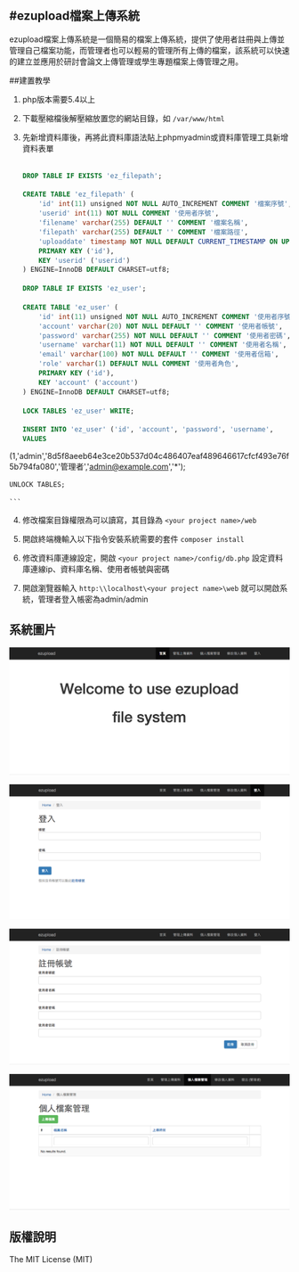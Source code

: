 #ezupload檔案上傳系統
-
ezupload檔案上傳系統是一個簡易的檔案上傳系統，提供了使用者註冊與上傳並管理自己檔案功能，而管理者也可以輕易的管理所有上傳的檔案，該系統可以快速的建立並應用於研討會論文上傳管理或學生專題檔案上傳管理之用。

##建置教學

1. php版本需要5.4以上

2. 下載壓縮檔後解壓縮放置您的網站目錄，如 ``` /var/www/html ```

3. 先新增資料庫後，再將此資料庫語法貼上phpmyadmin或資料庫管理工具新增資料表單
	
	``` sql
	
	DROP TABLE IF EXISTS 'ez_filepath';
	
	CREATE TABLE 'ez_filepath' (
  		'id' int(11) unsigned NOT NULL AUTO_INCREMENT COMMENT '檔案序號',
  		'userid' int(11) NOT NULL COMMENT '使用者序號',
  		'filename' varchar(255) DEFAULT '' COMMENT '檔案名稱',
  		'filepath' varchar(255) DEFAULT '' COMMENT '檔案路徑',
  		'uploaddate' timestamp NOT NULL DEFAULT CURRENT_TIMESTAMP ON UPDATE CURRENT_TIMESTAMP COMMENT '上傳時間',
  		PRIMARY KEY ('id'),
  		KEY 'userid' ('userid')
	) ENGINE=InnoDB DEFAULT CHARSET=utf8;
	
	DROP TABLE IF EXISTS 'ez_user';

	CREATE TABLE 'ez_user' (
  		'id' int(11) unsigned NOT NULL AUTO_INCREMENT COMMENT '使用者序號',
  		'account' varchar(20) NOT NULL DEFAULT '' COMMENT '使用者帳號',
  		'password' varchar(255) NOT NULL DEFAULT '' COMMENT '使用者密碼',
  		'username' varchar(11) NOT NULL DEFAULT '' COMMENT '使用者名稱',
  		'email' varchar(100) NOT NULL DEFAULT '' COMMENT '使用者信箱',
  		'role' varchar(1) DEFAULT NULL COMMENT '使用者角色',
  		PRIMARY KEY ('id'),
  		KEY 'account' ('account')
	) ENGINE=InnoDB DEFAULT CHARSET=utf8;

	LOCK TABLES 'ez_user' WRITE;

	INSERT INTO 'ez_user' ('id', 'account', 'password', 'username', 		'email', 'role')
	VALUES
(1,'admin','8d5f8aeeb64e3ce20b537d04c486407eaf489646617cfcf493e76f5b794fa080','管理者','admin@example.com','*');

	UNLOCK TABLES;
	
	```
4. 修改檔案目錄權限為可以讀寫，其目錄為 ``` <your project name>/web ```

5. 開啟終端機輸入以下指令安裝系統需要的套件 ``` composer install ```

6. 修改資料庫連線設定，開啟 ``` <your project name>/config/db.php ``` 設定資料庫連線ip、資料庫名稱、使用者帳號與密碼

7. 開啟瀏覽器輸入 ``` http:\\localhost\<your project name>\web ``` 就可以開啟系統，管理者登入帳密為admin/admin

## 系統圖片

![Alt text](web/image/1.png)

![Alt text](web/image/2.png)

![Alt text](web/image/3.png)

![Alt text](web/image/4.png)


## 版權說明

The MIT License (MIT)
